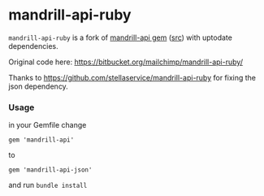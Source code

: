 # mandrill-api-ruby


`mandrill-api-ruby` is a fork of [mandrill-api gem](https://www.ruby-toolbox.com/projects/mandrill-api) ([src](https://bitbucket.org/mailchimp/mandrill-api-ruby/src/master/)) with uptodate dependencies.

Original code here: https://bitbucket.org/mailchimp/mandrill-api-ruby/

Thanks to https://github.com/stellaservice/mandrill-api-ruby for fixing the json dependency.

### Usage

in your  Gemfile change

```
gem 'mandrill-api'
```

to

```
gem 'mandrill-api-json'
```

and run `bundle install`
